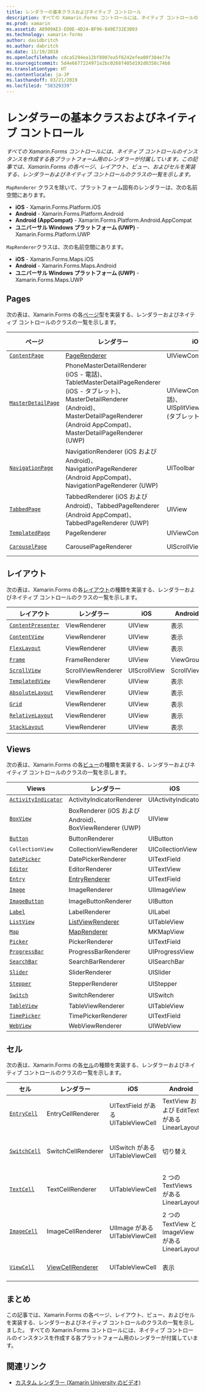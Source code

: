 ```yaml
---
title: レンダラーの基本クラスおよびネイティブ コントロール
description: すべての Xamarin.Forms コントロールには、ネイティブ コントロールのインスタンスを作成する各プラットフォーム用のレンダラーが付属しています。 この記事では、Xamarin.Forms の各ページ、レイアウト、ビュー、およびセルを実装する、レンダラーおよびネイティブ コントロールのクラスの一覧を示します。
ms.prod: xamarin
ms.assetid: A8909AE3-ED0E-4D24-BF96-B49E732E3B93
ms.technology: xamarin-forms
author: davidbritch
ms.author: dabritch
ms.date: 11/19/2018
ms.openlocfilehash: cdca5294ea12bf8907ea5f6242efea00f384e77e
ms.sourcegitcommit: 5d4e6677224971e2bc0268f405d192d0358c74b8
ms.translationtype: HT
ms.contentlocale: ja-JP
ms.lasthandoff: 03/21/2019
ms.locfileid: "58329339"
---
```

# <a name="renderer-base-classes-and-native-controls"></a>レンダラーの基本クラスおよびネイティブ コントロール

_すべての Xamarin.Forms コントロールには、ネイティブ コントロールのインスタンスを作成する各プラットフォーム用のレンダラーが付属しています。この記事では、Xamarin.Forms の各ページ、レイアウト、ビュー、およびセルを実装する、レンダラーおよびネイティブ コントロールのクラスの一覧を示します。_

`MapRenderer` クラスを除いて、プラットフォーム固有のレンダラーは、次の名前空間にあります。

- **iOS** - Xamarin.Forms.Platform.iOS
- **Android** - Xamarin.Forms.Platform.Android
- **Android (AppCompat)** - Xamarin.Forms.Platform.Android.AppCompat
- **ユニバーサル Windows プラットフォーム (UWP)** - Xamarin.Forms.Platform.UWP

`MapRenderer`クラスは、次の名前空間にあります。

- **iOS** - Xamarin.Forms.Maps.iOS
- **Android** - Xamarin.Forms.Maps.Android
- **ユニバーサル Windows プラットフォーム (UWP)** - Xamarin.Forms.Maps.UWP

## <a name="pages"></a>Pages

次の表は、Xamarin.Forms の各[ページ](~/xamarin-forms/user-interface/controls/pages.md)型を実装する、レンダラーおよびネイティブ コントロールのクラスの一覧を示します。

|ページ|レンダラー|iOS|Android|Android (AppCompat)|UWP|
|--- |--- |--- |--- |--- |--- |
|[`ContentPage`](xref:Xamarin.Forms.ContentPage)|[PageRenderer](~/xamarin-forms/app-fundamentals/custom-renderer/contentpage.md)|UIViewController|ViewGroup||FrameworkElement|
|[`MasterDetailPage`](xref:Xamarin.Forms.MasterDetailPage)|PhoneMasterDetailRenderer (iOS - 電話)、TabletMasterDetailPageRenderer (iOS - タブレット)、MasterDetailRenderer (Android)、MasterDetailPageRenderer (Android AppCompat)、MasterDetailPageRenderer (UWP)|UIViewController (電話)、UISplitViewController (タブレット)|DrawerLayout (v4)|DrawerLayout (v4)|FrameworkElement (カスタム コントロール)|
|[`NavigationPage`](xref:Xamarin.Forms.NavigationPage)|NavigationRenderer (iOS および Android)、NavigationPageRenderer (Android AppCompat)、NavigationPageRenderer (UWP)|UIToolbar|ViewGroup|ViewGroup|FrameworkElement (カスタム コントロール)|
|[`TabbedPage`](xref:Xamarin.Forms.TabbedPage)|TabbedRenderer (iOS および Android)、TabbedPageRenderer (Android AppCompat)、TabbedPageRenderer (UWP)|UIView|ViewPager|ViewPager|FrameworkElement (ピボット)|
|[`TemplatedPage`](xref:Xamarin.Forms.TemplatedPage)|PageRenderer|UIViewController|ViewGroup||FrameworkElement|
|[`CarouselPage`](xref:Xamarin.Forms.CarouselPage)|CarouselPageRenderer|UIScrollView|ViewPager|ViewPager|FrameworkElement (FlipView)|

## <a name="layouts"></a>レイアウト

次の表は、Xamarin.Forms の各[レイアウト](~/xamarin-forms/user-interface/controls/layouts.md)の種類を実装する、レンダラーおよびネイティブ コントロールのクラスの一覧を示します。

|レイアウト|レンダラー|iOS|Android|UWP|
|--- |--- |--- |--- |--- |
|[`ContentPresenter`](xref:Xamarin.Forms.ContentPresenter)|ViewRenderer|UIView|表示|FrameworkElement|
|[`ContentView`](xref:Xamarin.Forms.ContentView)|ViewRenderer|UIView|表示|FrameworkElement|
|[`FlexLayout`](xref:Xamarin.Forms.FlexLayout)|ViewRenderer|UIView|表示|FrameworkElement|
|[`Frame`](xref:Xamarin.Forms.Frame)|FrameRenderer|UIView|ViewGroup|境界線|
|[`ScrollView`](xref:Xamarin.Forms.ScrollView)|ScrollViewRenderer|UIScrollView|ScrollView|ScrollViewer|
|[`TemplatedView`](xref:Xamarin.Forms.TemplatedView)|ViewRenderer|UIView|表示|FrameworkElement|
|[`AbsoluteLayout`](xref:Xamarin.Forms.AbsoluteLayout)|ViewRenderer|UIView|表示|FrameworkElement|
|[`Grid`](xref:Xamarin.Forms.Grid)|ViewRenderer|UIView|表示|FrameworkElement|
|[`RelativeLayout`](xref:Xamarin.Forms.RelativeLayout)|ViewRenderer|UIView|表示|FrameworkElement|
|[`StackLayout`](xref:Xamarin.Forms.StackLayout)|ViewRenderer|UIView|表示|FrameworkElement|

## <a name="views"></a>Views

次の表は、Xamarin.Forms の各[ビュー](~/xamarin-forms/user-interface/controls/views.md)の種類を実装する、レンダラーおよびネイティブ コントロールのクラスの一覧を示します。

|Views|レンダラー|iOS|Android|Android (AppCompat)|UWP|
|--- |--- |--- |--- |--- |--- |
|[`ActivityIndicator`](xref:Xamarin.Forms.ActivityIndicator)|ActivityIndicatorRenderer|UIActivityIndicator|ProgressBar||ProgressBar|
|[`BoxView`](xref:Xamarin.Forms.BoxView)|BoxRenderer (iOS および Android)、BoxViewRenderer (UWP)|UIView|ViewGroup||四角形|
|[`Button`](xref:Xamarin.Forms.Button)|ButtonRenderer|UIButton|ボタン|AppCompatButton|ボタン|
|`CollectionView`|CollectionViewRenderer|UICollectionView||RecyclerView||
|[`DatePicker`](xref:Xamarin.Forms.DatePicker)|DatePickerRenderer|UITextField|EditText||DatePicker|
|[`Editor`](xref:Xamarin.Forms.Editor)|EditorRenderer|UITextView|EditText||TextBox|
|[`Entry`](xref:Xamarin.Forms.Entry)|[EntryRenderer](~/xamarin-forms/app-fundamentals/custom-renderer/entry.md)|UITextField|EditText||TextBox|
|[`Image`](xref:Xamarin.Forms.Image)|ImageRenderer|UIImageView|ImageView||イメージ|
|[`ImageButton`](xref:Xamarin.Forms.ImageButton)|ImageButtonRenderer|UIButton||AppCompatImageButton|ボタン|
|[`Label`](xref:Xamarin.Forms.Label)|LabelRenderer|UILabel|TextView||TextBlock|
|[`ListView`](xref:Xamarin.Forms.ListView)|[ListViewRenderer](~/xamarin-forms/app-fundamentals/custom-renderer/listview.md)|UITableView|ListView||ListView|
|[`Map`](xref:Xamarin.Forms.Maps.Map)|[MapRenderer](~/xamarin-forms/app-fundamentals/custom-renderer/map/index.md)|MKMapView|MapView||MapControl|
|[`Picker`](xref:Xamarin.Forms.Picker)|PickerRenderer|UITextField|EditText|EditText|ComboBox|
|[`ProgressBar`](xref:Xamarin.Forms.ProgressBar)|ProgressBarRenderer|UIProgressView|ProgressBar||ProgressBar|
|[`SearchBar`](xref:Xamarin.Forms.SearchBar)|SearchBarRenderer|UISearchBar|SearchView||AutoSuggestBox|
|[`Slider`](xref:Xamarin.Forms.Slider)|SliderRenderer|UISlider|SeekBar||スライダー|
|[`Stepper`](xref:Xamarin.Forms.Stepper)|StepperRenderer|UIStepper|LinearLayout||コントロール|
|[`Switch`](xref:Xamarin.Forms.Switch)|SwitchRenderer|UISwitch|切り替え|SwitchCompat|ToggleSwitch|
|[`TableView`](xref:Xamarin.Forms.TableView)|TableViewRenderer|UITableView|ListView||ListView|
|[`TimePicker`](xref:Xamarin.Forms.TimePicker)|TimePickerRenderer|UITextField|EditText||TimePicker|
|[`WebView`](xref:Xamarin.Forms.WebView)|WebViewRenderer|UIWebView|WebView||WebView|

## <a name="cells"></a>セル

次の表は、Xamarin.Forms の各[セル](~/xamarin-forms/user-interface/controls/cells.md)の種類を実装する、レンダラーおよびネイティブ コントロールのクラスの一覧を示します。

|セル|レンダラー|iOS|Android|UWP|
|--- |--- |--- |--- |--- |
|[`EntryCell`](xref:Xamarin.Forms.EntryCell)|EntryCellRenderer|UITextField がある UITableViewCell|TextView および EditText がある LinearLayout|TextBox がある DataTemplate|
|[`SwitchCell`](xref:Xamarin.Forms.SwitchCell)|SwitchCellRenderer|UISwitch がある UITableViewCell|切り替え|TextBlock と ToggleSwitch を含む Grid がある DataTemplate|
|[`TextCell`](xref:Xamarin.Forms.TextCell)|TextCellRenderer|UITableViewCell|2 つの TextViews がある LinearLayout|2 つの TextBlock を含む StackPanel がある DataTemplate|
|[`ImageCell`](xref:Xamarin.Forms.ImageCell)|ImageCellRenderer|UIImage がある UITableViewCell|2 つの TextView と ImageView がある LinearLayout|Image と 2 つの TextBlock がある DataTemplate|
|[`ViewCell`](xref:Xamarin.Forms.ViewCell)|[ViewCellRenderer](~/xamarin-forms/app-fundamentals/custom-renderer/viewcell.md)|UITableViewCell|表示|ContentPresenter がある DataTemplate|

## <a name="summary"></a>まとめ

この記事では、Xamarin.Forms の各ページ、レイアウト、ビュー、およびセルを実装する、レンダラーおよびネイティブ コントロールのクラスの一覧を示しました。 すべての Xamarin.Forms コントロールには、ネイティブ コントロールのインスタンスを作成する各プラットフォーム用のレンダラーが付属しています。

## <a name="related-links"></a>関連リンク

- [カスタム レンダラー (Xamarin University のビデオ)](https://developer.xamarin.com/videos/cross-platform/xamarinforms-custom-renderers/)
